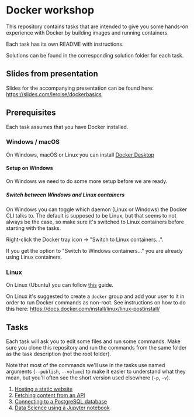 # Docker workshop

This repository contains tasks that are intended to give you some hands-on experience with Docker by building images and running containers.

Each task has its own README with instructions.

Solutions can be found in the corresponding solution folder for each task.

## Slides from presentation

Slides for the accompanying presentation can be found here: https://slides.com/leroise/dockerbasics

## Prerequisites

Each task assumes that you have Docker installed.

### Windows / macOS
On Windows, macOS or Linux you can install [Docker Desktop](https://www.docker.com/products/docker-desktop/)

#### Setup on Windows
On Windows we need to do some more setup before we are ready.

##### Switch between Windows and Linux containers
On Windows you can toggle which daemon (Linux or Windows) the Docker CLI talks to. The default is supposed to be Linux, but that seems to not always be the case, so make sure it's switched to Linux containers before starting with the tasks.

Right-click the Docker tray icon -> "Switch to Linux containers...".

If you get the option to "Switch to Windows containers..." you are already using Linux containers.

### Linux
On Linux (Ubuntu) you can follow [this](https://docs.docker.com/install/linux/docker-ce/ubuntu/) guide.

On Linux it's suggested to create a `docker` group and add your user to it in order to run Docker commands as non-root. See instructions on how to do this here: https://docs.docker.com/install/linux/linux-postinstall/

## Tasks

Each task will ask you to edit some files and run some commands. Make sure you clone this repository and run the commands from the same folder as the task description (not the root folder).

Note that most of the commands we'll use in the tasks use named arguments (`--publish`, `--volume`) to make it easier to understand what they mean, but you'll often see the short version used elsewhere (`-p`, `-v`).

1) [Hosting a static website](01_static_website)
2) [Fetching content from an API](02_dynamic_website)
3) [Connecting to a PostgreSQL database](03_database)
4) [Data Science using a Jupyter notebook](04_jupyter_notebook)
